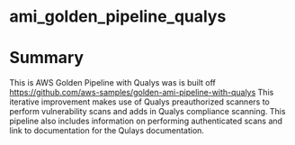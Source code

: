 # ami_golden_pipeline_qualys

# Summary
This is AWS Golden Pipeline with Qualys was is built off https://github.com/aws-samples/golden-ami-pipeline-with-qualys
This iterative improvement makes use of Qualys preauthorized scanners to perform vulnerability scans and adds in Qualys compliance scanning. This pipeline also includes information on performing authenticated scans and link to documentation for the Qulays documentation. 
